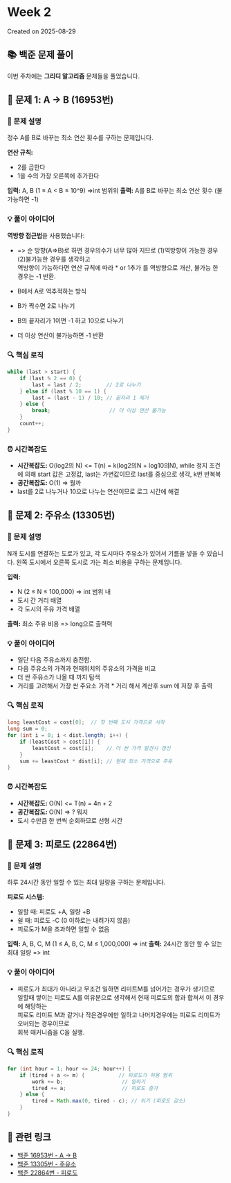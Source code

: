 # Week 2

Created on 2025-08-29

## 📚 백준 문제 풀이

이번 주차에는 **그리디 알고리즘** 문제들을 풀었습니다.

## 🚀 문제 1: A → B (16953번)

### 📖 문제 설명

정수 A를 B로 바꾸는 최소 연산 횟수를 구하는 문제입니다.

**연산 규칙:**

- 2를 곱한다
- 1을 수의 가장 오른쪽에 추가한다

**입력:** A, B (1 ≤ A < B ≤ 10^9) =>int 범위위
**출력:** A를 B로 바꾸는 최소 연산 횟수 (불가능하면 -1)

### 💡 풀이 아이디어

**역방향 접근법**을 사용했습니다:

- => 순 방향(A=>B)로 하면 경우의수가 너무 많아 지므로 (1)역방향이 가능한 경우 (2)불가능한 경우를 생각하고<br>
  역방향이 가능하다면 연산 규칙에 따라 \* or 1추가 를 역방향으로 개산, 불가능 한 경우는 -1 반환.

- B에서 A로 역추적하는 방식
- B가 짝수면 2로 나누기
- B의 끝자리가 1이면 -1 하고 10으로 나누기
- 더 이상 연산이 불가능하면 -1 반환

### 🔍 핵심 로직

```java
while (last > start) {
    if (last % 2 == 0) {
        last = last / 2;        // 2로 나누기
    } else if (last % 10 == 1) {
        last = (last - 1) / 10; // 끝자리 1 제거
    } else {
        break;                   // 더 이상 연산 불가능
    }
    count++;
}
```

### ⏰ 시간복잡도

- **시간복잡도:** O(log2의 N) <= T(n) = k(log2의N + log10의N), while 정지 조건에 의해 start 값은 고정값, last는 가변값이므로 last를 중심으로 생각, k번 반복복
- **공간복잡도:** O(1) => 뭘까
- last를 2로 나누거나 10으로 나누는 연산이므로 로그 시간에 해결

## 🚀 문제 2: 주유소 (13305번)

### 📖 문제 설명

N개 도시를 연결하는 도로가 있고, 각 도시마다 주유소가 있어서 기름을 넣을 수 있습니다.
왼쪽 도시에서 오른쪽 도시로 가는 최소 비용을 구하는 문제입니다.

**입력:**

- N (2 ≤ N ≤ 100,000) => int 범위 내
- 도시 간 거리 배열
- 각 도시의 주유 가격 배열

**출력:** 최소 주유 비용 => long으로 출력력

### 💡 풀이 아이디어

- 일단 다음 주유소까지 충전함.
- 다음 주유소의 가격과 현재위치의 주유소의 가격을 비교
- 더 싼 주유소가 나올 때 까지 탐색
- 거리를 고려해서 가장 싼 주요소 가격 \* 거리 해서 계산후 sum 에 저장 후 출력

### 🔍 핵심 로직

```java
long leastCost = cost[0];  // 첫 번째 도시 가격으로 시작
long sum = 0;
for (int i = 0; i < dist.length; i++) {
    if (leastCost > cost[i]) {
        leastCost = cost[i];    // 더 싼 가격 발견시 갱신
    }
    sum += leastCost * dist[i]; // 현재 최소 가격으로 주유
}
```

### ⏰ 시간복잡도

- **시간복잡도:** O(N) <= T(n) = 4n + 2
- **공간복잡도:** O(N) => ? 뭐지
- 도시 수만큼 한 번씩 순회하므로 선형 시간

## 🚀 문제 3: 피로도 (22864번)

### 📖 문제 설명

하루 24시간 동안 일할 수 있는 최대 일량을 구하는 문제입니다.

**피로도 시스템:**

- 일할 때: 피로도 +A, 일량 +B
- 쉴 때: 피로도 -C (0 이하로는 내려가지 않음)
- 피로도가 M을 초과하면 일할 수 없음

**입력:** A, B, C, M (1 ≤ A, B, C, M ≤ 1,000,000) => int
**출력:** 24시간 동안 할 수 있는 최대 일량 => int

### 💡 풀이 아이디어

- 피로도가 최대가 아니라고 무조건 일하면 리미트M를 넘어가는 경우가 생기므로<br>
  일할때 쌓이는 피로도 A를 여유분으로 생각해서 현재 피로도의 합과 합쳐서 이 경우에 해당하는<br>
  피로도 리미트 M과 같거나 작은경우에만 일하고 나머지경우에는 피로도 리미트가 오버되는 경우이므로<br>
  회복 매커니즘을 C을 실행.

### 🔍 핵심 로직

```java
for (int hour = 1; hour <= 24; hour++) {
    if (tired + a <= m) {           // 피로도가 허용 범위
        work += b;                   // 일하기
        tired += a;                  // 피로도 증가
    } else {
        tired = Math.max(0, tired - c); // 쉬기 (피로도 감소)
    }
}
```

## 🔗 관련 링크

- [백준 16953번 - A → B](https://www.acmicpc.net/problem/16953)
- [백준 13305번 - 주유소](https://www.acmicpc.net/problem/13305)
- [백준 22864번 - 피로도](https://www.acmicpc.net/problem/22864)
